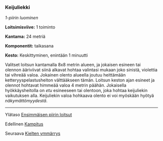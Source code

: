 ### Keijuliekki

*1-piirin luominen*

**Loitsimisviive:** 1 toiminto

**Kantama:** 24 metriä

**Komponentit:** taikasana

**Kesto:** Keskittyminen, enintään 1 minuutti

Valitset loitsun kantamalla 8x8 metrin alueen, ja jokaisen
esineen tai olennon ääriviivat siinä alkavat hohtaa valintasi
mukaan joko sinistä, violettia tai vihreää valoa. Jokainen olento
alueella joutuu heittämään ketteryyspelastusheiton välttääkseen
tämän. Loitsun keston ajan esineet ja olennot hohtavat
himmeää valoa 4 metrin päähän. Jokaisella hyökkäysheitolla on
*etu* esineeseen tai olentoon, joka hohtaa keijuliekin vaikutuksen
alla. Keijuliekin valoa hohkaava olento ei voi myöskään hyötyä
*näkymättömyydestä*.

----

Ylätaso [Ensimmäisen piirin loitsut](1_piirin_loitsut.md)

Edellinen [Kampitus](Kampitus.md)

Seuraava [Kielten ymmärrys](Kielten_ymmärrys.md)